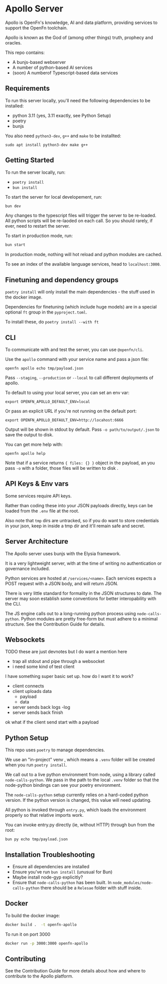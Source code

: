 # Apollo Server

Apollo is OpenFn's knowledge, AI and data platform, providing services to
support the OpenFn toolchain.

Apollo is known as the God of (among other things) truth, prophecy and oracles.

This repo contains:

- A bunjs-based webserver
- A number of python-based AI services
- (soon) A numberof Typescript-based data services

## Requirements

To run this server locally, you'll need the following dependencies to be
installed:

- python 3.11 (yes, 3.11 exactly, see Python Setup)
- poetry
- bunjs

You also need `python3-dev`, `g++` and `make` to be installted:

```
sudo apt install python3-dev make g++
```

## Getting Started

To run the server locally, run:

- `poetry install`
- `bun install`

To start the server for local developement, run:

```bash
bun dev
```

Any changes to the typescript files will trigger the server to be re-loaded. All
python scripts will be re-laoded on each call. So you should rarely, if ever,
need to restart the server.

To start in production mode, run:

```bash
bun start
```

In production mode, nothing will hot reload and python modules are cached.

To see an index of the available language services, head to `localhost:3000`.

## Finetuning and dependency groups

`poetry install` will only install the main dependencies - the stuff used in the
docker image.

Dependencies for finetuning (which include huge models) are in a special
optional `ft` group in the `pyproject.toml`.

To install these, do `poetry install --with ft`

## CLI

To communicate with and test the server, you can use `@openfn/cli`.

Use the `apollo` command with your service name and pass a json file:

```
openfn apollo echo tmp/payload.json
```

Pass `--staging`, `--production` or `--local` to call different deployments of
apollo.

To default to using your local server, you can set an env var:

```
export OPENFN_APOLLO_DEFAULT_ENV=local
```

Or pass an explicit URL if you're not running on the default port:

```
export OPENFN_APOLLO_DEFAULT_ENV=http://locahost:6666
```

Output will be shown in stdout by default. Pass `-o path/to/output/.json` to
save the output to disk.

You can get more help with:

```
openfn apollo help
```

Note that if a service returns `{ files: {} }` object in the payload, an you
pass `-o` with a folder, those files will be written to disk .

## API Keys & Env vars

Some services require API keys.

Rather than coding these into your JSON payloads directly, keys can be loaded
from the `.env` file at the root.

Also note that `tmp` dirs are untracked, so if you do want to store credentials
in your json, keep in inside a tmp dir and it'll remain safe and secret.

## Server Architecture

The Apollo server uses bunjs with the Elysia framework.

It is a very lightweight server, with at the time of writing no authentication
or governance included.

Python services are hosted at `/services/<name>`. Each services expects a POST
request with a JSON body, and will return JSON.

There is very little standard for formality in the JSON structures to date. The
server may soon establish some conventions for better interopability with the
CLI.

The JS engine calls out to a long-running python process using
`node-calls-python`. Python modules are pretty free-form but must adhere to a
minimal structure. See the Contribution Guide for details.

## Websockets

TODO these are just devnotes but I do want a mention here

- trap all stdout and pipe through a websocket
- i need some kind of test client

I have something super basic set up. how do I want it to work?

- client connects
- client uploads data
  - payload
  - data
- server sends back logs -log
- server sends back finish

ok what if the client send start with a payload

## Python Setup

This repo uses `poetry` to manage dependencies.

We use an "in-project" venv , which means a `.venv` folder will be created when
you run `poetry install`.

We call out to a live python environment from node, using a library called
`node-calls-python`. We pass in the path to the local `.venv` folder so that the
node-python bindings can see your poetry environment.

The `node-calls-python` setup currently relies on a hard-coded python version.
If the python version is changed, this value will need updating.

All python is invoked through `entry.py`, which loads the environment properly
so that relative imports work.

You can invoke entry.py directly (ie, without HTTP) through bun from the root:

```
bun py echo tmp/payload.json
```

## Installation Troubleshooting

- Ensure all dependencies are installed
- Ensure you've run `bun install` (unusual for Bun)
- Maybe install node-gyp explicitly?
- Ensure that `node-calls-python` has been built. In
  `node_modules/node-calls-python` there should be a `Relesae` folder with stuff
  inside.

## Docker

To build the docker image:

```bash
docker build .  -t openfn-apollo
```

To run it on port 3000

```bash
docker run -p 3000:3000 openfn-apollo
```

## Contributing

See the Contribution Guide for more details about how and where to contribute to
the Apollo platform.
